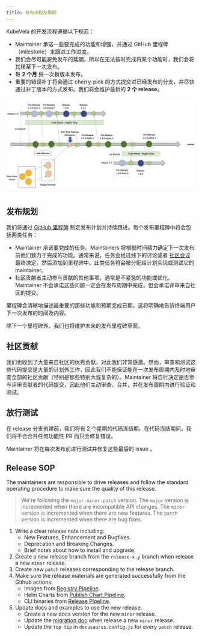 ```yaml
---
title: 发布流程及周期
---
```


KubeVela 的开发流程遵循以下规范：

* Maintainer 承诺一些要完成的功能和增强，并通过 GitHub 里程碑（milestone）来跟进工作进度。
* 我们会尽可能避免发布的延期，所以在无法按时完成将某个功能时，我们会将其移至下一次发布。
* 每 **2 个月** 做一次新版本发布。
* 重要的错误补丁将会通过 cherry-pick 的方式提交进已经发布的分支，并尽快通过补丁版本的方式发布。我们将会维护最新的 **2 个 release**。

![develop-flow](../resources/develop-code-flow.jpg)

## 发布规划

我们将通过 [GitHub 里程碑](https://github.com/kubevela/kubevela/milestones) 制定发布计划并持续跟进。每个发布里程碑中将会包括两类任务：

* Maintainer 承诺要完成的任务。Maintainers 将根据时间精力确定下一次发布前他们致力于完成的功能。通常来说，任务会经过线下的讨论或者 [社区会议](https://github.com/kubevela/community#community-meetings) 最终决定，然后添加到里程碑中。此类任务将会被分配给计划实现或测试它的 maintainer。
* 社区贡献者主动参与贡献的其他事项，通常是不紧急的功能或优化。Maintainer 不会承诺这些问题一定会在发布周期中完成，但会承诺评审来自社区的提交。

里程碑会清晰地描述最重要的那些功能和预期完成日期。这将明确地告诉终端用户下一次发布的时间及内容。

除下一个里程碑外，我们也将维护未来的发布里程碑草案。

## 社区贡献

我们也收到了大量来自社区的优秀贡献，对此我们非常感激。然而，审查和测试这些代码提交是大量的计划外工作，因此我们不能保证能在一次发布周期内及时地审查全部的社区贡献（特别是那些特别大或复杂的）。Maintainer 将自行决定是否参与评审贡献者的代码提交，因此他们主动审查、合并，并在发布周期内进行验证和测试。

## 放行测试

在 release 分支创建前，我们将有 2 个星期的代码冻结期。在代码冻结期间，我们将不会合并任何功能性 PR 而只会修复错误。

Maintainer 将在每次发布前进行测试并修复这些最后的 issue 。

## Release SOP

The maintainers are responsible to drive releases and follow the standard operating procedure to make sure the quality of this release.

> We're following the `major.minor.patch` version. The `major` version is incremented when there are incompatible API changes. The `minor` version is incremented when there are new features. The `patch` version is incremented when there are bug fixes.

1. Write a clear release note including:
   * New Features, Enhancement and Bugfixes.
   * Deprecation and Breaking Changes.
   * Brief notes about how to install and upgrade.
2. Create a new release branch from the `release-x.y` branch when release a new `minor` release.
3. Create new `patch` releases corresponding to the release branch.
4. Make sure the release materials are generated successfully from the Github actions:
   * Images from [Registry Pipeline](https://github.com/kubevela/kubevela/actions/workflows/registry.yml).
   * Helm Charts from [Publish Chart Pipeline](https://github.com/kubevela/kubevela/actions/workflows/chart.yml).
   * CLI binaries from [Release Pipeline](https://github.com/kubevela/kubevela/actions/workflows/release.yml).
5. Update docs and examples to use the new release.
   * Create a new docs version for the new `minor` release.
   * Update the [migration doc](../platform-engineers/system-operation/migration-from-old-version.md) when release a new `minor` release.
   * Update the `top tip` in `docusaurus.config.js` for every `patch` release.